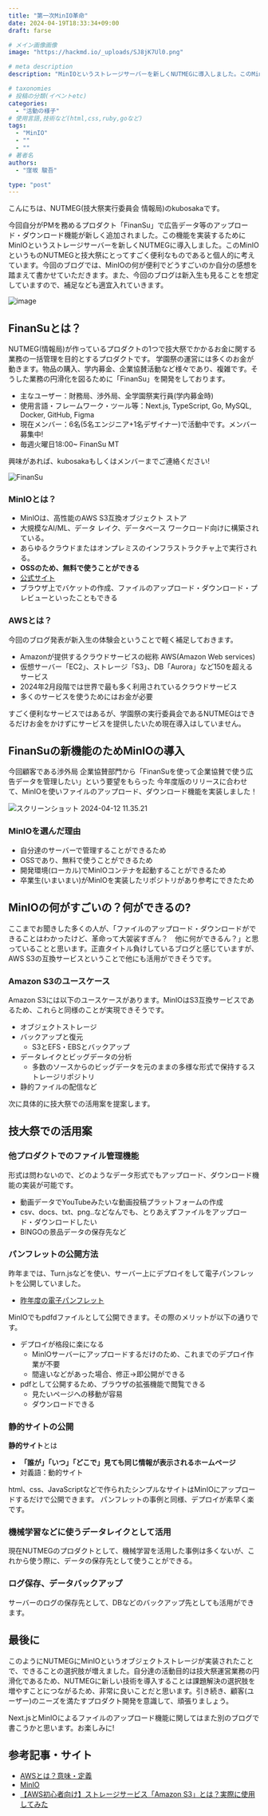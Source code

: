 ```yaml
---
title: "第一次MinIO革命"
date: 2024-04-19T18:33:34+09:00
draft: farse

# メイン画像画像
image: "https://hackmd.io/_uploads/SJ8jK7Ul0.png"

# meta description
description: "MinIOというストレージサーバーを新しくNUTMEGに導入しました。このMinIOがNUTMEGと技大祭においてどのように活用できるかをブログにしました。"

# taxonomies
# 投稿の分類(イベントetc)
categories:
  - "活動の様子"
# 使用言語,技術など(html,css,ruby,goなど)
tags:
  - "MinIO"
  - ""
  - ""
# 著者名
authors:
  - "窪坂 駿吾"

type: "post"
---
```


こんにちは、NUTMEG(技大祭実行委員会 情報局)のkubosakaです。

今回自分がPMを務めるプロダクト「FinanSu」で広告データ等のアップロード・ダウンロード機能が新しく追加されました。この機能を実装するためにMinIOというストレージサーバーを新しくNUTMEGに導入しました。このMinIOというものNUTMEGと技大祭にとってすごく便利なものであると個人的に考えています。今回のブログでは、MinIOの何が便利でどうすごいのか自分の感想を踏まえて書かせていただきます。また、今回のブログは新入生も見ることを想定していますので、補足なども適宜入れていきます。

![image](https://hackmd.io/_uploads/HyuCY7UgC.png)

## FinanSuとは？

NUTMEG(情報局)が作っているプロダクトの1つで技大祭でかかるお金に関する業務の一括管理を目的とするプロダクトです。
学園祭の運営には多くのお金が動きます。物品の購入、学内募金、企業協賛活動など様々であり、複雑です。そうした業務の円滑化を図るために「FinanSu」を開発をしております。

- 主なユーザー：財務局、渉外局、全学園祭実行員(学内募金時)
- 使用言語・フレームワーク・ツール等：Next.js, TypeScript, Go, MySQL, Docker, GitHub, Figma
- 現在メンバー：6名(5名エンジニア+1名デザイナー)で活動中です。メンバー募集中!
- 毎週火曜日18:00~ FinanSu MT

興味があれば、kubosakaもしくはメンバーまでご連絡ください!

![FinanSu](https://hackmd.io/_uploads/S1kC8zUlR.png)

### MinIOとは？

- MinIOは、高性能のAWS S3互換オブジェクト ストア
- 大規模なAI/ML、データ レイク、データベース ワークロード向けに構築されている。
- あらゆるクラウドまたはオンプレミスのインフラストラクチャ上で実行される。
- **OSSのため、無料で使うことができる**
- [公式サイト](https://min.io/)
- ブラウザ上でバケットの作成、ファイルのアップロード・ダウンロード・プレビューといったこともできる

### AWSとは？

今回のブログ発表が新入生の体験会ということで軽く補足しておきます。

- Amazonが提供するクラウドサービスの総称  AWS(Amazon Web services)
- 仮想サーバー「EC2」、ストレージ「S3」、DB「Aurora」など150を超えるサービス
- 2024年2月段階では世界で最も多く利用されているクラウドサービス
- 多くのサービスを使うためにはお金が必要

すごく便利なサービスではあるが、学園祭の実行委員会であるNUTMEGはできるだけお金をかけずにサービスを提供したいため現在導入はしていません。

## FinanSuの新機能のためMinIOの導入

今回顧客である渉外局 企業協賛部門から「FinanSuを使って企業協賛で使う広告データを管理したい」という要望をもらった
今年度版のリリースに合わせて、MinIOを使いファイルのアップロード、ダウンロード機能を実装しました！

![スクリーンショット 2024-04-12 11.35.21](https://hackmd.io/_uploads/BkNMRMIl0.png)

### MinIOを選んだ理由

- 自分達のサーバーで管理することができるため
- OSSであり、無料で使うことができるため
- 開発環境(ローカル)でMinIOコンテナを起動することができるため
- 卒業生(いまいまい)がMinIOを実装したリポジトリがあり参考にできたため

## MinIOの何がすごいの？何ができるの?

ここまでお聞きした多くの人が、「ファイルのアップロード・ダウンロードができることはわかったけど、革命って大袈裟すぎん？　他に何ができるん？」と思っていることと思います。正直タイトル負けしているブログと感じていますが、AWS S3の互換サービスということで他にも活用ができそうです。

### Amazon S3のユースケース

Amazon S3には以下のユースケースがあります。MinIOはS3互換サービスであるため、これらと同様のことが実現できそうです。

- オブジェクトストレージ
- バックアップと復元
  - S3とEFS・EBSとバックアップ
- データレイクとビッグデータの分析
  - 多数のソースからのビッグデータを元のままの多様な形式で保持するストレージリポジトリ
- 静的ファイルの配信など

次に具体的に技大祭での活用案を提案します。

## 技大祭での活用案

### 他プロダクトでのファイル管理機能

形式は問わないので、どのようなデータ形式でもアップロード、ダウンロード機能の実装が可能です。

- 動画データでYouTubeみたいな動画投稿プラットフォームの作成
- csv、docs、txt、png..などなんでも、とりあえずファイルをアップロード・ダウンロードしたい
- BINGOの景品データの保存先など

### パンフレットの公開方法

昨年までは、Turn.jsなどを使い、サーバー上にデプロイをして電子パンフレットを公開していました。

- [昨年度の電子パンフレット](https://pamphlet.nutfes.net/)

MinIOでもpdfdファイルとして公開できます。その際のメリットが以下の通りです。

- デプロイが格段に楽になる
  - MinIOサーバーにアップロードするだけのため、これまでのデプロイ作業が不要
  - 間違いなどがあった場合、修正→即公開ができる
- pdfとして公開するため、ブラウザの拡張機能で閲覧できる
  - 見たいページへの移動が容易
  - ダウンロードできる

### 静的サイトの公開

**静的サイト**とは

- **「誰が」「いつ」「どこで」見ても同じ情報が表示されるホームページ**
- 対義語：動的サイト

html、css、JavaScriptなどで作られたシンプルなサイトはMinIOにアップロードするだけで公開できます。
パンフレットの事例と同様、デプロイが素早く楽です。

### 機械学習などに使うデータレイクとして活用

現在NUTMEGのプロダクトとして、機械学習を活用した事例は多くないが、これから使う際に、データの保存先として使うことができる。

### ログ保存、データバックアップ

サーバーのログの保存先として、DBなどのバックアップ先としても活用ができます。

## 最後に

このようにNUTMEGにMinIOというオブジェクトストレージが実装されたことで、できることの選択肢が増えました。自分達の活動目的は技大祭運営業務の円滑化であるため、NUTMEGに新しい技術を導入することは課題解決の選択肢を増やすことにつながるため、非常に良いことだと思います。引き続き、顧客(ユーザー)のニーズを満たすプロダクト開発を意識して、頑張りましょう。

Next.jsとMinIOによるファイルのアップロード機能に関してはまた別のブログで書こうかと思います。お楽しみに!

## 参考記事・サイト

- [AWSとは？意味・定義](https://www.ntt.com/bizon/glossary/e-a/aws.html)
- [MinIO](https://min.io/)
- [【AWS初心者向け】ストレージサービス「Amazon S3」とは？実際に使用してみた](https://business.ntt-east.co.jp/content/cloudsolution/column-try-43.html)
